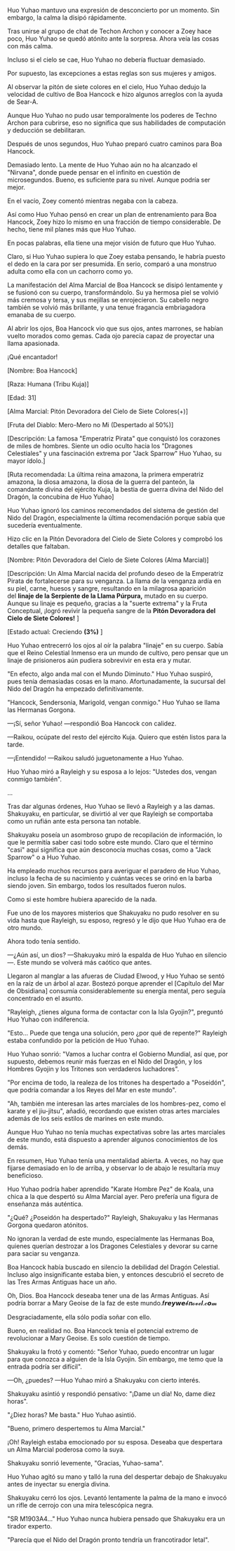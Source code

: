 
Huo Yuhao mantuvo una expresión de desconcierto por un momento. Sin embargo, la calma la disipó rápidamente.

Tras unirse al grupo de chat de Techon Archon y conocer a Zoey hace poco, Huo Yuhao se quedó atónito ante la sorpresa. Ahora veía las cosas con más calma.

Incluso si el cielo se cae, Huo Yuhao no debería fluctuar demasiado.

Por supuesto, las excepciones a estas reglas son sus mujeres y amigos.

Al observar la pitón de siete colores en el cielo, Huo Yuhao dedujo la velocidad de cultivo de Boa Hancock e hizo algunos arreglos con la ayuda de Sear-A.

Aunque Huo Yuhao no pudo usar temporalmente los poderes de Techno Archon para cubrirse, eso no significa que sus habilidades de computación y deducción se debilitaran.

Después de unos segundos, Huo Yuhao preparó cuatro caminos para Boa Hancock.

Demasiado lento. La mente de Huo Yuhao aún no ha alcanzado el "Nirvana", donde puede pensar en el infinito en cuestión de microsegundos. Bueno, es suficiente para su nivel. Aunque podría ser mejor.

En el vacío, Zoey comentó mientras negaba con la cabeza.

Así como Huo Yuhao pensó en crear un plan de entrenamiento para Boa Hancock, Zoey hizo lo mismo en una fracción de tiempo considerable. De hecho, tiene mil planes más que Huo Yuhao.

En pocas palabras, ella tiene una mejor visión de futuro que Huo Yuhao.

Claro, si Huo Yuhao supiera lo que Zoey estaba pensando, le habría puesto el dedo en la cara por ser presumida. En serio, comparó a una monstruo adulta como ella con un cachorro como yo.

La manifestación del Alma Marcial de Boa Hancock se disipó lentamente y se fusionó con su cuerpo, transformándolo. Su ya hermosa piel se volvió más cremosa y tersa, y sus mejillas se enrojecieron. Su cabello negro también se volvió más brillante, y una tenue fragancia embriagadora emanaba de su cuerpo.

Al abrir los ojos, Boa Hancock vio que sus ojos, antes marrones, se habían vuelto morados como gemas. Cada ojo parecía capaz de proyectar una llama apasionada.

¡Qué encantador!

[Nombre: Boa Hancock]

[Raza: Humana (Tribu Kuja)]

[Edad: 31]

[Alma Marcial: Pitón Devoradora del Cielo de Siete Colores(+)]

[Fruta del Diablo: Mero-Mero no Mi (Despertado al 50%)]

[Descripción: La famosa "Emperatriz Pirata" que conquistó los corazones de miles de hombres. Siente un odio oculto hacia los "Dragones Celestiales" y una fascinación extrema por "Jack Sparrow" Huo Yuhao, su mayor ídolo.]

[Ruta recomendada: La última reina amazona, la primera emperatriz amazona, la diosa amazona, la diosa de la guerra del panteón, la comandante divina del ejército Kuja, la bestia de guerra divina del Nido del Dragón, la concubina de Huo Yuhao]

Huo Yuhao ignoró los caminos recomendados del sistema de gestión del Nido del Dragón, especialmente la última recomendación porque sabía que sucedería eventualmente.

Hizo clic en la Pitón Devoradora del Cielo de Siete Colores y comprobó los detalles que faltaban.

[Nombre: Pitón Devoradora del Cielo de Siete Colores (Alma Marcial)]

[Descripción: Un Alma Marcial nacida del profundo deseo de la Emperatriz Pirata de fortalecerse para su venganza. La llama de la venganza ardía en su piel, carne, huesos y sangre, resultando en la milagrosa aparición del **linaje de la Serpiente de la Llama Púrpura,** mutado en su cuerpo. Aunque su linaje es pequeño, gracias a la "suerte extrema" y la Fruta Conceptual, ¡logró revivir la pequeña sangre de la **Pitón Devoradora del Cielo de Siete Colores!** ]

[Estado actual: Creciendo **(3%)** ]

Huo Yuhao entrecerró los ojos al oír la palabra "linaje" en su cuerpo. Sabía que el Reino Celestial Inmenso era un mundo de cultivo, pero pensar que un linaje de prisioneros aún pudiera sobrevivir en esta era y mutar.

"En efecto, algo anda mal con el Mundo Diminuto." Huo Yuhao suspiró, pues tenía demasiadas cosas en la mano. Afortunadamente, la sucursal del Nido del Dragón ha empezado definitivamente.

"Hancock, Sendersonia, Marigold, vengan conmigo." Huo Yuhao se llama las Hermanas Gorgona.

—¡Sí, señor Yuhao! —respondió Boa Hancock con calidez.

—Raikou, ocúpate del resto del ejército Kuja. Quiero que estén listos para la tarde.

—¡Entendido! —Raikou saludó juguetonamente a Huo Yuhao.

Huo Yuhao miró a Rayleigh y su esposa a lo lejos: "Ustedes dos, vengan conmigo también".

...

Tras dar algunas órdenes, Huo Yuhao se llevó a Rayleigh y a las damas. Shakuyaku, en particular, se divirtió al ver que Rayleigh se comportaba como un rufián ante esta persona tan notable.

Shakuyaku poseía un asombroso grupo de recopilación de información, lo que le permitía saber casi todo sobre este mundo. Claro que el término "casi" aquí significa que aún desconocía muchas cosas, como a "Jack Sparrow" o a Huo Yuhao.

Ha empleado muchos recursos para averiguar el paradero de Huo Yuhao, incluso la fecha de su nacimiento y cuántas veces se orinó en la barba siendo joven. Sin embargo, todos los resultados fueron nulos.

Como si este hombre hubiera aparecido de la nada.

Fue uno de los mayores misterios que Shakuyaku no pudo resolver en su vida hasta que Rayleigh, su esposo, regresó y le dijo que Huo Yuhao era de otro mundo.

Ahora todo tenía sentido.

—¿Aún así, un dios? —Shakuyaku miró la espalda de Huo Yuhao en silencio—. Este mundo se volverá más caótico que antes.

Llegaron al manglar a las afueras de Ciudad Elwood, y Huo Yuhao se sentó en la raíz de un árbol al azar. Bostezó porque aprender el [Capítulo del Mar de Obsidiana] consumía considerablemente su energía mental, pero seguía concentrado en el asunto.

"Rayleigh, ¿tienes alguna forma de contactar con la Isla Gyojin?", preguntó Huo Yuhao con indiferencia.

"Esto... Puede que tenga una solución, pero ¿por qué de repente?" Rayleigh estaba confundido por la petición de Huo Yuhao.

Huo Yuhao sonrió: "Vamos a luchar contra el Gobierno Mundial, así que, por supuesto, debemos reunir más fuerzas en el Nido del Dragón, y los Hombres Gyojin y los Tritones son verdaderos luchadores".

"Por encima de todo, la realeza de los tritones ha despertado a "Poseidón", que podría comandar a los Reyes del Mar en este mundo".

"Ah, también me interesan las artes marciales de los hombres-pez, como el karate y el jiu-jitsu", añadió, recordando que existen otras artes marciales además de los seis estilos de marines en este mundo.

Aunque Huo Yuhao no tenía muchas expectativas sobre las artes marciales de este mundo, está dispuesto a aprender algunos conocimientos de los demás.

En resumen, Huo Yuhao tenía una mentalidad abierta. A veces, no hay que fijarse demasiado en lo de arriba, y observar lo de abajo le resultaría muy beneficioso.

Huo Yuhao podría haber aprendido "Karate Hombre Pez" de Koala, una chica a la que despertó su Alma Marcial ayer. Pero prefería una figura de enseñanza más auténtica.

"¿Qué? ¿Poseidón ha despertado?" Rayleigh, Shakuyaku y las Hermanas Gorgona quedaron atónitos.

No ignoran la verdad de este mundo, especialmente las Hermanas Boa, quienes querían destrozar a los Dragones Celestiales y devorar su carne para saciar su venganza.

Boa Hancock había buscado en silencio la debilidad del Dragón Celestial. Incluso algo insignificante estaba bien, y entonces descubrió el secreto de las Tres Armas Antiguas hace un año.

Oh, Dios. Boa Hancock deseaba tener una de las Armas Antiguas. Así podría borrar a Mary Geoise de la faz de este mundo.𝒇𝙧𝙚𝙮𝙬𝙚𝓫𝒏𝓸𝓿𝓮𝒍.𝓬𝙤𝓶

Desgraciadamente, ella sólo podía soñar con ello.

Bueno, en realidad no. Boa Hancock tenía el potencial extremo de revolucionar a Mary Geoise. Es solo cuestión de tiempo.

Shakuyaku la frotó y comentó: "Señor Yuhao, puedo encontrar un lugar para que conozca a alguien de la Isla Gyojin. Sin embargo, me temo que la entrada podría ser difícil".

—Oh, ¿puedes? —Huo Yuhao miró a Shakuyaku con cierto interés.

Shakuyaku asintió y respondió pensativo: "¡Dame un día! No, dame diez horas".

"¿Diez horas? Me basta." Huo Yuhao asintió.

"Bueno, primero despertemos tu Alma Marcial."

¡Oh! Rayleigh estaba emocionado por su esposa. Deseaba que despertara un Alma Marcial poderosa como la suya.

Shakuyaku sonrió levemente, "Gracias, Yuhao-sama".

Huo Yuhao agitó su mano y talló la runa del despertar debajo de Shakuyaku antes de inyectar su energía divina.

Shakuyaku cerró los ojos. Levantó lentamente la palma de la mano e invocó un rifle de cerrojo con una mira telescópica negra.

"SR M1903A4..." Huo Yuhao nunca hubiera pensado que Shakuyaku era un tirador experto.

"Parecía que el Nido del Dragón pronto tendría un francotirador letal".